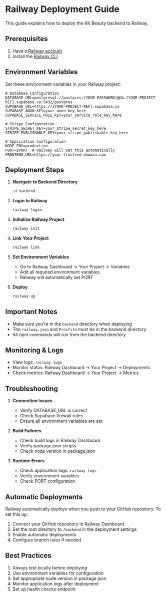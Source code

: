 # Railway Deployment Guide

This guide explains how to deploy the KK Beauty backend to Railway.

## Prerequisites

1. Have a [Railway account](https://railway.app)
2. Install the [Railway CLI](https://docs.railway.app/develop/cli)

## Environment Variables

Set these environment variables in your Railway project:

```env
# Database Configuration
DATABASE_URL=postgresql://postgres:[YOUR-PASSWORD]@db.[YOUR-PROJECT-REF].supabase.co:5432/postgres
SUPABASE_URL=https://[YOUR-PROJECT-REF].supabase.co
SUPABASE_ANON_KEY=your_anon_key_here
SUPABASE_SERVICE_ROLE_KEY=your_service_role_key_here

# Stripe Configuration
STRIPE_SECRET_KEY=your_stripe_secret_key_here
STRIPE_PUBLISHABLE_KEY=your_stripe_publishable_key_here

# Application Configuration
NODE_ENV=production
PORT=$PORT  # Railway will set this automatically
FRONTEND_URL=https://your-frontend-domain.com
```

## Deployment Steps

1. **Navigate to Backend Directory**
   ```bash
   cd backend
   ```

2. **Login to Railway**
   ```bash
   railway login
   ```

3. **Initialize Railway Project**
   ```bash
   railway init
   ```

4. **Link Your Project**
   ```bash
   railway link
   ```

5. **Set Environment Variables**
   - Go to Railway Dashboard → Your Project → Variables
   - Add all required environment variables
   - Railway will automatically set PORT

6. **Deploy**
   ```bash
   railway up
   ```

## Important Notes

- Make sure you're in the `backend` directory when deploying
- The `railway.json` and `Procfile` must be in the backend directory
- All npm commands will run from the backend directory

## Monitoring & Logs

- View logs: `railway logs`
- Monitor status: Railway Dashboard → Your Project → Deployments
- Check metrics: Railway Dashboard → Your Project → Metrics

## Troubleshooting

1. **Connection Issues**
   - Verify DATABASE_URL is correct
   - Check Supabase firewall rules
   - Ensure all environment variables are set

2. **Build Failures**
   - Check build logs in Railway Dashboard
   - Verify package.json scripts
   - Check node version in package.json

3. **Runtime Errors**
   - Check application logs: `railway logs`
   - Verify environment variables
   - Check PORT configuration

## Automatic Deployments

Railway automatically deploys when you push to your GitHub repository. To set this up:

1. Connect your GitHub repository in Railway Dashboard
2. Set the root directory to `/backend` in the deployment settings
3. Enable automatic deployments
4. Configure branch rules if needed

## Best Practices

1. Always test locally before deploying
2. Use environment variables for configuration
3. Set appropriate node version in package.json
4. Monitor application logs after deployment
5. Set up health checks endpoint